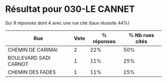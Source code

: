# Résultat pour 030-LE CANNET

Sur 9 réponses dont 4 avec une rue cité (taux réussite 44%)

| Rue | Vote | % réponses | % Nb rues cités|
|-----|------|------------|----------------|
| CHEMIN DE CARIMAI | 2 | 22% | 50%|
| BOULEVARD SADI CARNOT | 1 | 11% | 25%|
| CHEMIN DES FADES | 1 | 11% | 25%|
